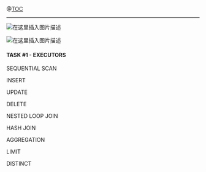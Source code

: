 @[TOC](文章目录)

---

![在这里插入图片描述](https://img-blog.csdnimg.cn/38b8af72caa4497c89289e770ce190b7.png)

![在这里插入图片描述](https://img-blog.csdnimg.cn/db9cf6e658a3472dadc975dc66f44dbd.png)
#### TASK #1 - EXECUTORS
SEQUENTIAL SCAN

INSERT

UPDATE

DELETE

NESTED LOOP JOIN

HASH JOIN

AGGREGATION

LIMIT

DISTINCT